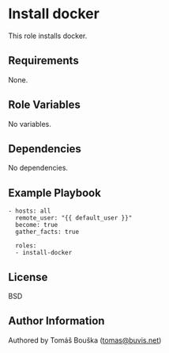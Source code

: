 Install docker
==============

This role installs docker.

Requirements
------------

None.

Role Variables
--------------

No variables.

Dependencies
------------

No dependencies.

Example Playbook
----------------

```
- hosts: all
  remote_user: "{{ default_user }}"
  become: true
  gather_facts: true

  roles:
  - install-docker
```

License
-------

BSD

Author Information
------------------

Authored by Tomáš Bouška (tomas@buvis.net)
